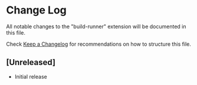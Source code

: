 # Change Log

All notable changes to the "build-runner" extension will be documented in this file.

Check [Keep a Changelog](http://keepachangelog.com/) for recommendations on how to structure this file.

## [Unreleased]

- Initial release